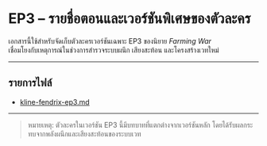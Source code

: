 <!--
type: story-episode-index
episode: ep3
auto-parsable: true
source-path: story/ep3/
-->

# EP3 – รายชื่อตอนและเวอร์ชันพิเศษของตัวละคร

เอกสารนี้ใช้สำหรับจัดเก็บตัวละครเวอร์ชันเฉพาะ EP3 ของนิยาย *Farming War*  
เชื่อมโยงกับเหตุการณ์ในช่วงการสำรวจระบบผนึก เสียงสะท้อน และโครงสร้างเวทใหม่

---

## รายการไฟล์

- [kline-fendrix-ep3.md](kline-fendrix-ep3.md)

---

> หมายเหตุ: ตัวละครในเวอร์ชัน EP3 นี้มีบทบาทที่แตกต่างจากเวอร์ชันหลัก โดยได้รับผลกระทบจากพลังผนึกและเสียงสะท้อนของระบบเวท
